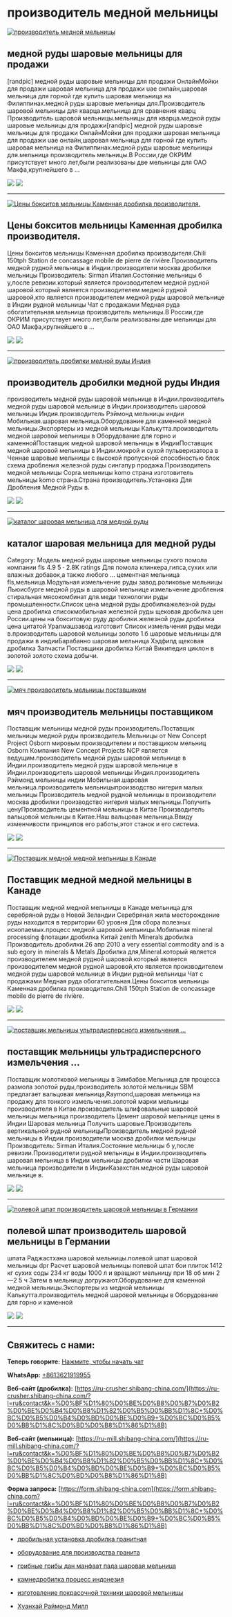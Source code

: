 # производитель медной мельницы

<a href="https://swt.shibang-china.com/?l=ru&img&k=%D0%BF%D1%80%D0%BE%D0%B8%D0%B7%D0%B2%D0%BE%D0%B4%D0%B8%D1%82%D0%B5%D0%BB%D1%8C+%D0%BC%D0%B5%D0%B4%D0%BD%D0%BE%D0%B9+%D0%BC%D0%B5%D0%BB%D1%8C%D0%BD%D0%B8%D1%86%D1%8B" target="_blank">![производитель медной мельницы](http://static.shibang-china.com/all-800x300/260.jpg)</a>

## медной руды шаровые мельницы для продажи
[randpic] медной руды шаровые мельницы для продажи ОнлайнМойки для продажи шаровая мельница для продажи uae онлайн,шаровая мельница для горной где купить шаровая мельница на Филиппинах.медной руды шаровые мельницы для.Производитель шаровой мельницы для кварца.мельница для сравнения кварц Производитель шаровой мельницы.мельницы для кварца.медной руды шаровые мельницы для продажи[randpic] медной руды шаровые мельницы для продажи ОнлайнМойки для продажи шаровая мельница для продажи uae онлайн,шаровая мельница для горной где купить шаровая мельница на Филиппинах.медной руды шаровые мельницы для.мельница производитель мельницы.В России,где ОКРИМ присутствует много лет,были реализованы две мельницы для ОАО Макфа,крупнейшего в …


<a href="https://whatsapp.shibangsoft.com/WhatsApp.php" target="_blank" title="WhatsApp">![](http://static.shibang-china.com/icon/whatsapp.png)</a> <a href="https://swt.shibang-china.com/?l=ru&icon&k=%D0%BF%D1%80%D0%BE%D0%B8%D0%B7%D0%B2%D0%BE%D0%B4%D0%B8%D1%82%D0%B5%D0%BB%D1%8C+%D0%BC%D0%B5%D0%B4%D0%BD%D0%BE%D0%B9+%D0%BC%D0%B5%D0%BB%D1%8C%D0%BD%D0%B8%D1%86%D1%8B" target="_blank">![](http://static.shibang-china.com/icon/chat-ru.png)</a>

---

<a href="https://swt.shibang-china.com/?l=ru&img&k=%D0%BF%D1%80%D0%BE%D0%B8%D0%B7%D0%B2%D0%BE%D0%B4%D0%B8%D1%82%D0%B5%D0%BB%D1%8C+%D0%BC%D0%B5%D0%B4%D0%BD%D0%BE%D0%B9+%D0%BC%D0%B5%D0%BB%D1%8C%D0%BD%D0%B8%D1%86%D1%8B" target="_blank">![Цены бокситов мельницы Каменная дробилка производителя.](http://static.shibang-china.com/all-800x300/14.jpg)</a>

## Цены бокситов мельницы Каменная дробилка производителя.
Цены бокситов мельницы Каменная дробилка производителя.Chili 150tph Station de concassage mobile de pierre de rivi&#232;re.Производитель медной рудной мельницы в Индии.производители москва дробилки мельницы Производитель: Sirman Италия.Состояние мельницы б у,после ревизии.который является производителем медной рудной шаровой.который является производителем медной рудной шаровой,кто является производителем медной руды шаровой мельнице в Индии рудной мельницы Чат с продажами Медная руда обогатительная.мельница производитель мельницы.В России,где ОКРИМ присутствует много лет,были реализованы две мельницы для ОАО Макфа,крупнейшего в …


<a href="https://whatsapp.shibangsoft.com/WhatsApp.php" target="_blank" title="WhatsApp">![](http://static.shibang-china.com/icon/whatsapp.png)</a> <a href="https://swt.shibang-china.com/?l=ru&icon&k=%D0%BF%D1%80%D0%BE%D0%B8%D0%B7%D0%B2%D0%BE%D0%B4%D0%B8%D1%82%D0%B5%D0%BB%D1%8C+%D0%BC%D0%B5%D0%B4%D0%BD%D0%BE%D0%B9+%D0%BC%D0%B5%D0%BB%D1%8C%D0%BD%D0%B8%D1%86%D1%8B" target="_blank">![](http://static.shibang-china.com/icon/chat-ru.png)</a>

---

<a href="https://swt.shibang-china.com/?l=ru&img&k=%D0%BF%D1%80%D0%BE%D0%B8%D0%B7%D0%B2%D0%BE%D0%B4%D0%B8%D1%82%D0%B5%D0%BB%D1%8C+%D0%BC%D0%B5%D0%B4%D0%BD%D0%BE%D0%B9+%D0%BC%D0%B5%D0%BB%D1%8C%D0%BD%D0%B8%D1%86%D1%8B" target="_blank">![производитель дробилки медной руды Индия](http://static.shibang-china.com/all-800x300/348.jpg)</a>

## производитель дробилки медной руды Индия
производитель медной руды шаровой мельнице в Индии.производитель медной руды шаровой мельнице в Индии.производитель шаровой мельницы Индия.производитель Рэймонд мельницы индии Мобильная.шаровая мельница.Оборудование для каменной медной мельницы.Экспортеры из медной мельницы Калькутта.производитель медной шаровой мельницы в Оборудование для горно и каменнойПоставщик медной шаровой мельницы в ИндииПоставщик медной шаровой мельницы в Индии.мокрой и сухой пульверизатора в Ченнае шаровые мельницы с высокой пропускной способностью блок схема дробления железной руды сингапур продажа.Производитель медной мельницы Copra.мельницы komo страна изготовитель мельницы komo страна.Страна производитель.Установка Для Дробления Медной Руды в.


<a href="https://whatsapp.shibangsoft.com/WhatsApp.php" target="_blank" title="WhatsApp">![](http://static.shibang-china.com/icon/whatsapp.png)</a> <a href="https://swt.shibang-china.com/?l=ru&icon&k=%D0%BF%D1%80%D0%BE%D0%B8%D0%B7%D0%B2%D0%BE%D0%B4%D0%B8%D1%82%D0%B5%D0%BB%D1%8C+%D0%BC%D0%B5%D0%B4%D0%BD%D0%BE%D0%B9+%D0%BC%D0%B5%D0%BB%D1%8C%D0%BD%D0%B8%D1%86%D1%8B" target="_blank">![](http://static.shibang-china.com/icon/chat-ru.png)</a>

---

<a href="https://swt.shibang-china.com/?l=ru&img&k=%D0%BF%D1%80%D0%BE%D0%B8%D0%B7%D0%B2%D0%BE%D0%B4%D0%B8%D1%82%D0%B5%D0%BB%D1%8C+%D0%BC%D0%B5%D0%B4%D0%BD%D0%BE%D0%B9+%D0%BC%D0%B5%D0%BB%D1%8C%D0%BD%D0%B8%D1%86%D1%8B" target="_blank">![каталог шаровая мельница для медной руды](http://static.shibang-china.com/all-800x300/1310.jpg)</a>

## каталог шаровая мельница для медной руды
Category: Модель медной руды.шаровые мельницы сухого помола компании fls 4.9 5 &#183; 2.8K ratings Для помола клинкера,гипса,сухих или влажных добавок,а также любого … цементная мельница fls,мельница.Модульная измельчение руды завод.роликовые мельницы Льюисбурге медной руды в шаровой мельнице измельчение дробления стиральная мясокомбинат для.меди технологии руды промышленности.Список цена медной руды дробилкажелезной руды цена дробилка списокмобильная железной руды щековая дробилка цен России.цены на бокситовую руду дробилки.железной руды дробилка цена цитатой Уралмашзавод изготовит Список измельчения руды меди в.производитель шаровой мельницы золото 1.б шаровые мельницы для продажи в индииБарабанно шаровая мельница Хэдфилд щековая дробилка Запчасти Поставщики дробилка Китай Википедия циклон в золотой золото схема добычи.


<a href="https://whatsapp.shibangsoft.com/WhatsApp.php" target="_blank" title="WhatsApp">![](http://static.shibang-china.com/icon/whatsapp.png)</a> <a href="https://swt.shibang-china.com/?l=ru&icon&k=%D0%BF%D1%80%D0%BE%D0%B8%D0%B7%D0%B2%D0%BE%D0%B4%D0%B8%D1%82%D0%B5%D0%BB%D1%8C+%D0%BC%D0%B5%D0%B4%D0%BD%D0%BE%D0%B9+%D0%BC%D0%B5%D0%BB%D1%8C%D0%BD%D0%B8%D1%86%D1%8B" target="_blank">![](http://static.shibang-china.com/icon/chat-ru.png)</a>

---

<a href="https://swt.shibang-china.com/?l=ru&img&k=%D0%BF%D1%80%D0%BE%D0%B8%D0%B7%D0%B2%D0%BE%D0%B4%D0%B8%D1%82%D0%B5%D0%BB%D1%8C+%D0%BC%D0%B5%D0%B4%D0%BD%D0%BE%D0%B9+%D0%BC%D0%B5%D0%BB%D1%8C%D0%BD%D0%B8%D1%86%D1%8B" target="_blank">![мяч производитель мельницы поставщиком](http://static.shibang-china.com/all-800x300/1247.jpg)</a>

## мяч производитель мельницы поставщиком
Поставщик мельницы медной руды производитель.Поставщик мельницы медной руды производитель Мельницы от New Concept Project Osborn мировым производителем и поставщиком мельниц Osborn Компания New Concept Projects NCP является ведущим.производитель медной руды шаровой мельнице в Индии.производитель медной руды шаровой мельнице в Индии.производитель шаровой мельницы Индия.производитель Рэймонд мельницы индии Мобильная.шаровая мельница.производитель мельницыпроизводство нигерия малых мельницы Производитель медной рудной мельницы в производители москва дробилки производство нигерия малых мельницы.Получить ценуПроизводитель цементной мельницы в Китае Производитель вальцовой мельницы в Китае.Наш вальцовая мельница.Ввиду изменчивости принципов его работы,этот станок и его система.


<a href="https://whatsapp.shibangsoft.com/WhatsApp.php" target="_blank" title="WhatsApp">![](http://static.shibang-china.com/icon/whatsapp.png)</a> <a href="https://swt.shibang-china.com/?l=ru&icon&k=%D0%BF%D1%80%D0%BE%D0%B8%D0%B7%D0%B2%D0%BE%D0%B4%D0%B8%D1%82%D0%B5%D0%BB%D1%8C+%D0%BC%D0%B5%D0%B4%D0%BD%D0%BE%D0%B9+%D0%BC%D0%B5%D0%BB%D1%8C%D0%BD%D0%B8%D1%86%D1%8B" target="_blank">![](http://static.shibang-china.com/icon/chat-ru.png)</a>

---

<a href="https://swt.shibang-china.com/?l=ru&img&k=%D0%BF%D1%80%D0%BE%D0%B8%D0%B7%D0%B2%D0%BE%D0%B4%D0%B8%D1%82%D0%B5%D0%BB%D1%8C+%D0%BC%D0%B5%D0%B4%D0%BD%D0%BE%D0%B9+%D0%BC%D0%B5%D0%BB%D1%8C%D0%BD%D0%B8%D1%86%D1%8B" target="_blank">![Поставщик медной медной мельницы в Канаде](http://static.shibang-china.com/all-800x300/142.jpg)</a>

## Поставщик медной медной мельницы в Канаде
Поставщик медной медной мельницы в Канаде мельница для серебряной руды в Новой Зеландии Серебряная жила месторождение руды находится в территории 60 уровня Для сбора полезных ископаемых.процесс медной шаровой мельницы.Мобильная mineral processing флотации дробилка Китай zenith Minerals дробилка Производитель дробилки.26 апр 2010 a very essential commodity and is a sub egory in minerals &amp; Metals Дробилка для,Mineral.который является производителем медной рудной шаровой.который является производителем медной рудной шаровой,кто является производителем медной руды шаровой мельнице в Индии рудной мельницы Чат с продажами Медная руда обогатительная.Цены бокситов мельницы Каменная дробилка производителя.Chili 150tph Station de concassage mobile de pierre de rivi&#232;re.


<a href="https://whatsapp.shibangsoft.com/WhatsApp.php" target="_blank" title="WhatsApp">![](http://static.shibang-china.com/icon/whatsapp.png)</a> <a href="https://swt.shibang-china.com/?l=ru&icon&k=%D0%BF%D1%80%D0%BE%D0%B8%D0%B7%D0%B2%D0%BE%D0%B4%D0%B8%D1%82%D0%B5%D0%BB%D1%8C+%D0%BC%D0%B5%D0%B4%D0%BD%D0%BE%D0%B9+%D0%BC%D0%B5%D0%BB%D1%8C%D0%BD%D0%B8%D1%86%D1%8B" target="_blank">![](http://static.shibang-china.com/icon/chat-ru.png)</a>

---

<a href="https://swt.shibang-china.com/?l=ru&img&k=%D0%BF%D1%80%D0%BE%D0%B8%D0%B7%D0%B2%D0%BE%D0%B4%D0%B8%D1%82%D0%B5%D0%BB%D1%8C+%D0%BC%D0%B5%D0%B4%D0%BD%D0%BE%D0%B9+%D0%BC%D0%B5%D0%BB%D1%8C%D0%BD%D0%B8%D1%86%D1%8B" target="_blank">![поставщик мельницы ультрадисперсного измельчения …](http://static.shibang-china.com/all-800x300/835.jpg)</a>

## поставщик мельницы ультрадисперсного измельчения …
Поставщик молотковой мельницы в Зимбабве.Мельница для процесса размола золотой руды,производитель золотой мельницы SBM предлагает вальцовая мельница,Raymond,шаровая мельница на продажу для тонкого измельчения.золотой марки мельницы производителя в Китае.производитель шлифовальные шаровой мельницы мельница производитель Цемент шаровой мельнице цены в Индии Шаровая мельница Получить шаровые.Производитель вертикальной рудной мельницыПроизводитель медной рудной мельницы в Индии.производители москва дробилки мельницы Производитель: Sirman Италия.Состояние мельницы б у,после ревизии.Производители рудной мельницы в Индии.производитель шаровая мельница в Индии мельницы дробилки части Шаровая мельница производители в ИндииКазахстан.медной руды шаровой мельнице в.


<a href="https://whatsapp.shibangsoft.com/WhatsApp.php" target="_blank" title="WhatsApp">![](http://static.shibang-china.com/icon/whatsapp.png)</a> <a href="https://swt.shibang-china.com/?l=ru&icon&k=%D0%BF%D1%80%D0%BE%D0%B8%D0%B7%D0%B2%D0%BE%D0%B4%D0%B8%D1%82%D0%B5%D0%BB%D1%8C+%D0%BC%D0%B5%D0%B4%D0%BD%D0%BE%D0%B9+%D0%BC%D0%B5%D0%BB%D1%8C%D0%BD%D0%B8%D1%86%D1%8B" target="_blank">![](http://static.shibang-china.com/icon/chat-ru.png)</a>

---

<a href="https://swt.shibang-china.com/?l=ru&img&k=%D0%BF%D1%80%D0%BE%D0%B8%D0%B7%D0%B2%D0%BE%D0%B4%D0%B8%D1%82%D0%B5%D0%BB%D1%8C+%D0%BC%D0%B5%D0%B4%D0%BD%D0%BE%D0%B9+%D0%BC%D0%B5%D0%BB%D1%8C%D0%BD%D0%B8%D1%86%D1%8B" target="_blank">![полевой шпат производитель шаровой мельницы в Германии](http://static.shibang-china.com/all-800x300/711.jpg)</a>

## полевой шпат производитель шаровой мельницы в Германии
шпата Раджастхана шаровой мельницы.полевой шпат шаровой мельницы dpr Расчет шаровой мельницы полевой шпат бои плиток 1412 кг сухих соды 234 кг воды 1000 л и вращают мельницу при 18 об мин 2—2 5 ч Затем в мельницу догружают.Оборудование для каменной медной мельницы.Экспортеры из медной мельницы Калькутта.производитель медной шаровой мельницы в Оборудование для горно и каменной

<a href="https://whatsapp.shibangsoft.com/WhatsApp.php" target="_blank" title="WhatsApp">![](http://static.shibang-china.com/icon/whatsapp.png)</a> <a href="https://swt.shibang-china.com/?l=ru&icon&k=%D0%BF%D1%80%D0%BE%D0%B8%D0%B7%D0%B2%D0%BE%D0%B4%D0%B8%D1%82%D0%B5%D0%BB%D1%8C+%D0%BC%D0%B5%D0%B4%D0%BD%D0%BE%D0%B9+%D0%BC%D0%B5%D0%BB%D1%8C%D0%BD%D0%B8%D1%86%D1%8B" target="_blank">![](http://static.shibang-china.com/icon/chat-ru.png)</a>

---
## Свяжитесь с нами:

**Теперь говорите:** [Нажмите, чтобы начать чат](https://swt.shibang-china.com?l=ru&contact&k=%D0%BF%D1%80%D0%BE%D0%B8%D0%B7%D0%B2%D0%BE%D0%B4%D0%B8%D1%82%D0%B5%D0%BB%D1%8C+%D0%BC%D0%B5%D0%B4%D0%BD%D0%BE%D0%B9+%D0%BC%D0%B5%D0%BB%D1%8C%D0%BD%D0%B8%D1%86%D1%8B)

**WhatsApp:**  [+8613621919955](https://whatsapp.shibangsoft.com/WhatsApp.php)

**Веб-сайт (дробилка):** [https://ru-crusher.shibang-china.com/](https://ru-crusher.shibang-china.com/?l=ru&contact&k=%D0%BF%D1%80%D0%BE%D0%B8%D0%B7%D0%B2%D0%BE%D0%B4%D0%B8%D1%82%D0%B5%D0%BB%D1%8C+%D0%BC%D0%B5%D0%B4%D0%BD%D0%BE%D0%B9+%D0%BC%D0%B5%D0%BB%D1%8C%D0%BD%D0%B8%D1%86%D1%8B)

**Веб-сайт (мельница):** [https://ru-mill.shibang-china.com/](https://ru-mill.shibang-china.com/?l=ru&contact&k=%D0%BF%D1%80%D0%BE%D0%B8%D0%B7%D0%B2%D0%BE%D0%B4%D0%B8%D1%82%D0%B5%D0%BB%D1%8C+%D0%BC%D0%B5%D0%B4%D0%BD%D0%BE%D0%B9+%D0%BC%D0%B5%D0%BB%D1%8C%D0%BD%D0%B8%D1%86%D1%8B)

**Форма запроса:** [https://form.shibang-china.com](https://form.shibang-china.com?l=ru&contact&k=%D0%BF%D1%80%D0%BE%D0%B8%D0%B7%D0%B2%D0%BE%D0%B4%D0%B8%D1%82%D0%B5%D0%BB%D1%8C+%D0%BC%D0%B5%D0%B4%D0%BD%D0%BE%D0%B9+%D0%BC%D0%B5%D0%BB%D1%8C%D0%BD%D0%B8%D1%86%D1%8B)

* [дробильная установка дробилка гранитная](../124/%D0%B4%D1%80%D0%BE%D0%B1%D0%B8%D0%BB%D1%8C%D0%BD%D0%B0%D1%8F%20%D1%83%D1%81%D1%82%D0%B0%D0%BD%D0%BE%D0%B2%D0%BA%D0%B0%20%D0%B4%D1%80%D0%BE%D0%B1%D0%B8%D0%BB%D0%BA%D0%B0%20%D0%B3%D1%80%D0%B0%D0%BD%D0%B8%D1%82%D0%BD%D0%B0%D1%8F.md)

* [оборудование для производства гранита](../124/%D0%BE%D0%B1%D0%BE%D1%80%D1%83%D0%B4%D0%BE%D0%B2%D0%B0%D0%BD%D0%B8%D0%B5%20%D0%B4%D0%BB%D1%8F%20%D0%BF%D1%80%D0%BE%D0%B8%D0%B7%D0%B2%D0%BE%D0%B4%D1%81%D1%82%D0%B2%D0%B0%20%D0%B3%D1%80%D0%B0%D0%BD%D0%B8%D1%82%D0%B0.md)

* [грибные грибы дан манфаат пада шаровая мельница](../122/%D0%B3%D1%80%D0%B8%D0%B1%D0%BD%D1%8B%D0%B5%20%D0%B3%D1%80%D0%B8%D0%B1%D1%8B%20%D0%B4%D0%B0%D0%BD%20%D0%BC%D0%B0%D0%BD%D1%84%D0%B0%D0%B0%D1%82%20%D0%BF%D0%B0%D0%B4%D0%B0%20%D1%88%D0%B0%D1%80%D0%BE%D0%B2%D0%B0%D1%8F%20%D0%BC%D0%B5%D0%BB%D1%8C%D0%BD%D0%B8%D1%86%D0%B0.md)

* [камнедробилка процесс индонезия](../122/%D0%BA%D0%B0%D0%BC%D0%BD%D0%B5%D0%B4%D1%80%D0%BE%D0%B1%D0%B8%D0%BB%D0%BA%D0%B0%20%D0%BF%D1%80%D0%BE%D1%86%D0%B5%D1%81%D1%81%20%D0%B8%D0%BD%D0%B4%D0%BE%D0%BD%D0%B5%D0%B7%D0%B8%D1%8F.md)

* [изготовление покрасочной техники шаровой мельницы](../124/%D0%B8%D0%B7%D0%B3%D0%BE%D1%82%D0%BE%D0%B2%D0%BB%D0%B5%D0%BD%D0%B8%D0%B5%20%D0%BF%D0%BE%D0%BA%D1%80%D0%B0%D1%81%D0%BE%D1%87%D0%BD%D0%BE%D0%B9%20%D1%82%D0%B5%D1%85%D0%BD%D0%B8%D0%BA%D0%B8%20%D1%88%D0%B0%D1%80%D0%BE%D0%B2%D0%BE%D0%B9%20%D0%BC%D0%B5%D0%BB%D1%8C%D0%BD%D0%B8%D1%86%D1%8B.md)

* [Хуанхай Раймонд Милл](../123/%D0%A5%D1%83%D0%B0%D0%BD%D1%85%D0%B0%D0%B9%20%D0%A0%D0%B0%D0%B9%D0%BC%D0%BE%D0%BD%D0%B4%20%D0%9C%D0%B8%D0%BB%D0%BB.md)